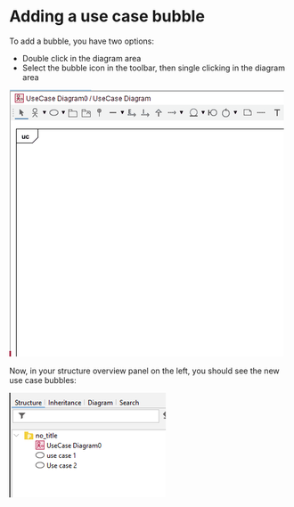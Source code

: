 # Adding a use case bubble

To add a bubble, you have two options:
- Double click in the diagram area
- Select the bubble icon in the toolbar, then single clicking in the diagram area

![](Resources/AddUseCase.gif)

Now, in your structure overview panel on the left, you should see the new use case bubbles:

![](Resources/StructureOverview.png)